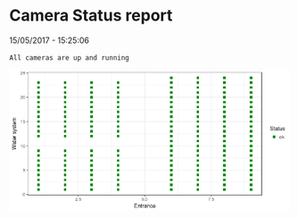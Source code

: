 Camera Status report
================
15/05/2017 - 15:25:06

    All cameras are up and running

![](camreport_files/figure-markdown_github/unnamed-chunk-2-1.png)
